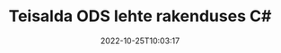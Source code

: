 ---
############################# Static ############################
layout: "auto-gen-merger"
date: 2022-10-25T10:03:17
draft: false
otherformats: odt one otp ott pdf pps ppsx ppt pptx rtf tex vdx vsdm vsdx vssm vssx

############################# Head ############################
head_title: "Teisalda ODS lehte teenuses C#"
head_description: "Teisaldage dokumendi ODS lehed rakenduses C# mis tahes asukohta, kasutades dokumentide ühendamise API-t."

############################# Header ############################
title: "Teisalda ODS lehte rakenduses C#"
description: "Teisaldage ODS lehti mõne toote .NET koodireaga."
bg_image: "https://cms.admin.containerize.com/templates/aspose/App_Themes/V3/images/bg/header1.png"
bg_overlay: false
button:
    enable: true
    icon: "fas fa-arrow-down"
    label: "Laadige alla tasuta prooviversioon"
    link: "https://downloads.groupdocs.com/merger/net"

############################# SubMenu ############################
submenu:
    enable: true

    left:
        img_alt: "GroupDocs.Merger for .NET"
        image: "https://cms.admin.containerize.com/templates/groupdocs/images/product-logos/90x90-noborder/groupdocs-merger-net.png"
        product: "GroupDocs.Merger"
        platform: ".NET"

    middle:
        button:

            # button loop
            - link: "https://apireference.groupdocs.com/merger/net"
              text: "API viide"

            # button loop
            - link: "https://github.com/groupdocs-merger"
              text: "Koodi näited"

            # button loop
            - link: "https://products.groupdocs.app/merger/family"
              text: "Reaalajas demod"

            # button loop
            - link: "https://purchase.groupdocs.com/pricing/merger/net"
              text: "Hinnakujundus"

    right:
        link_download: "https://downloads.groupdocs.com/merger"
        link_learn: "https://docs.groupdocs.com/merger/net"
        link_buy: "https://purchase.groupdocs.com"

############################# About ############################
about:
    enable: true
    title: "Teave toote GroupDocs.Merger for .NET API kohta"
    content: |
        [GroupDocs.Merger for .NET](/et/merger/net/) pakub lihtsat lahendust mitmesuguste dokumendivormingute, sealhulgas PDF, Microsoft Office (Word, Excel, PowerPoint) turvaliseks liitmiseks ja jagamiseks , OneNote), OpenDocument, HTML, pildid ja paljud teised rakenduses .NET. Lisades vaid mõne koodirea, saate teha mitmeid dokumenditoiminguid, nagu teisaldamine, eemaldamine, pööramine, vahetamine, eraldamine või lehtede orientatsiooni muutmine dokumentides. Dokumentide ühendamise API toetab ka dokumendi lehtede eelvaate kuvamist pildina, et analüüsida dokumendi struktuuri, vormingut ja lehe sisu.
        
        GroupDocs.Merger API on õige valik ettevõtete lahenduste jaoks, mis vajavad faililehtede teisaldamise funktsioone. Neid API-sid toetavad hästi kõik suuremad operatsioonisüsteemid ja platvormid, sealhulgas .NET Framework, .NET Standard, .NET Core, Mono.

############################# Steps ############################
steps:
    enable: true
    title_left: "Teisalda ODS faililehte tootes .NET"
    content_left: |
        [GroupDocs.Merger for .NET](/et/merger/net/) muudab C# arendajatel lihtsaks lehtede teisaldamise failis ODS, rakendades mõnda lihtsat sammu .
        
        * Initsialiseerige **MoveOptions**, et määrata praegused ja uued leheküljenumbrid.
        * Looge **Merger** uus eksemplar ja edastage lähtedokumendi tee konstruktori parameetrina.
        * Helistage lehele **MovePage** ja edastage objekt **MoveOptions**.
        * Helistage käsule **Save** ja määrake tulemuseks oleva dokumendi salvestamise failitee.

    title_right: "Nõuded süsteemile"
    content_right: |
        GroupDocs.Merger for .NET API-sid toetavad kõik suuremad platvormid ja operatsioonisüsteemid. Enne alloleva koodi käivitamist veenduge, et teie süsteemi on installitud järgmised eeltingimused.

        * Operatsioonisüsteemid: Microsoft Windows, Linux, MacOS
        * Arenduskeskkonnad: Visual Studio, Xamarin, MonoDevelop
        * Raamistikud: .NET Framework, .NET Standard, .NET Core, Mono
        * Laadige alla toote GroupDocs.Merger for .NET uusim versioon saidilt [NuGet](https://www.nuget.org/packages/groupdocs.merger)
         
    code: |
     {{% merger/additional-styles %}}
     {{< merger/code-merger title="Kuidas teisaldada ODS faililehte, kasutades C# näitekoodi">}}

        ```csharp    
        // Teisaldage ODS faililehte GroupDocs.Merger API abil
        int pageNumber = 6;
        int newPageNumber = 1;

        // Initsialiseerige klass MoveOptions, et määrata praegused ja uued leheküljenumbrid
        MoveOptions moveOptions = new MoveOptions(pageNumber, newPageNumber);

        // Ühinemise käivitamine sisenddokumendiga ODS
        using (Merger merger = new Merger("input.ods"))
          {
            // Kutsuge meetod MovePage ja edastage sellele objekt MoveOptions
            merger.MovePage(moveOptions);
    
            // Helistage salvestusmeetodile ja edastage soovitud failitee väljunddokumendi salvestamiseks
            merger.Save("output.ods");
          }
        ```
     {{< /merger/code-merger >}}

############################# Demos ############################
demos:
    enable: true
    title: "Reaalajas demod – teisaldage ODS lehte võrgus"
    content: |
       Teisaldage kohe ODS faililehte, külastades veebisaiti [GroupDocs.Merger Live Demos](https://products.groupdocs.app/splitter/move-pages/ods).
       Reaalajas demol on järgmised eelised.
        
############################# About Formats ############################
about_formats:
    enable: true

############################# More Formats ############################
more_formats:
    enable: true
    title: "Teiste dokumendivormingute lehtede teisaldamine"
    content: |
        .NET dokumenteerib failivormingute ja piltide ühendamise ja jagamise API. Teisaldage mõned populaarsed failivormingud, nagu allpool kirjeldatud.

############################# Back to top ###############################
back_to_top:
    enable: true
---